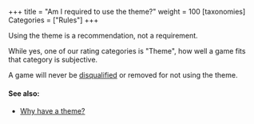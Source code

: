 +++
title = "Am I required to use the theme?"
weight = 100
[taxonomies]
Categories = ["Rules"]
+++

Using the theme is a recommendation, not a requirement.

While yes, one of our rating categories is "Theme", how well a game fits that category is subjective.

A game will never be [disqualified](/resources/rules/#disqualification) or removed for not using the theme.

#### See also:
* [Why have a theme?](/resources/questions/why-have-a-theme/)
